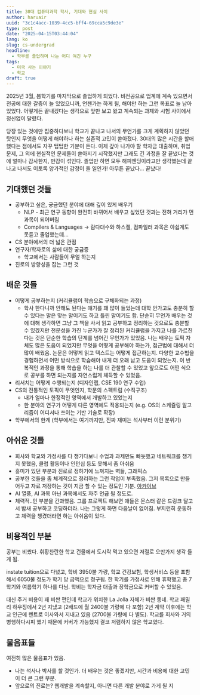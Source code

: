 ```yaml
---
title: 30대 컴퓨터과학 학사, 기대와 현실 사이
author: haruair
uuid: "3c1c4acc-1039-4cc5-bff4-69cca5c9de3e"
type: post
date: "2025-04-15T03:44:04"
lang: ko
slug: cs-undergrad
headline:
  - 학부를 졸업하며 나는 어디 여긴 누구
tags:
  - 미국 사는 이야기
  - 학교
draft: true
---
```


2025년 3월, 봄학기를 마지막으로 졸업하게 되었다. 비전공으로 업계에 계속 있으면서
전공에 대한 갈증이 늘 있었으니까, 언젠가는 하게 될, 해야만 하는 그런 목표로 늘
남아 있었다. 어떻게든 끝내겠다는 생각으로 앞만 보고 왔고 계속되는 과제와 시험
사이에서 정신없이 달렸다.

당장 있는 것에만 집중하다보니 학교가 끝나고 나서의 무언가를 크게 계획하지 않았던
탓인지 무엇을 어떻게 해야하나 하는 실존적 고민이 쏟아졌다. 30대의 많은 시간을
할애했다는 점에서도 자꾸 텁텁한 기분이 든다. 이제 갚아 나가야 할 학자금
대출하며, 취업 문제, 그 외에 현실적인 문제들이 쏟아지기 시작했지만 그래도 긴
과정을 잘 끝냈다는 것에 얼마나 감사한지, 만감이 섞인다. 졸업만 하면 모두
해피엔딩이라고만 생각했는데 끝나고 나서도 이토록 양가적인 감정이 들 일인가!
아무튼 끝났다... 끝났다!

## 기대했던 것들

- 공부하고 싶은, 궁금했던 분야에 대해 깊이 있게 배우기
  - NLP - 최근 연구 동향이 완전히 바뀌어서 배우고 싶었던 것과는 전혀 거리가 먼
    과목이 되어버림
  - Compilers & Languages -> 람다대수와 하스켈, 컴파일러 과목은 아쉽게도 못듣고
    졸업했는데...
- CS 분야에서의 더 넓은 관점
- 연구자/학자로의 삶에 대한 궁금증
  - 학교에서는 사람들이 무얼 하는지
- 진로의 방향성을 잡는 그런 것

## 배운 것들

- 어떻게 공부하는지 (커리큘럼이 학습으로 구체화되는 과정)
  - 학사 한다니까 안해도 된다는 얘기를 꽤 많이 들었는데 대학 안가고도 충분히 할
    수 있다는 말은 맞는 말이기도 하고 틀린 말이기도 함. 단순히 무언가 배우는
    것에 대해 생각하면 그냥 그 책을 사서 읽고 공부하고 정리하는 것으로도 충분할
    수 있겠지만 전문성을 가진 누군가가 잘 정리된 커리큘럼을 가지고 나를
    가르친다는 것은 단순한 학습의 단계를 넘어간 무언가가 있었음. 나는 배우는
    토픽 자체도 많은 도움이 되었지만 무엇을 어떻게 공부해야 하는가, 접근법에
    대해서 더 많이 배웠음. 논문은 어떻게 읽고 텍스트는 어떻게 접근하는지. 다양한
    교수법을 경험하면서 어떤 방식으로 학습해야 내게 더 오래 남고 도움이
    되었는지. 이 반복적인 과정을 통해 학습을 하는 나를 더 관찰할 수 있었고
    앞으로도 어떤 식으로 공부를 하면 되는지를 자연스럽게 체득할 수 있었음.
- 리서치는 어떻게 수행되는지 (디자인랩, CSE 190 연구 수업)
- CS의 전통적인 토픽이 무엇인지, 학문의 스펙트럼 (수직구조)
  - 내가 얼마나 한정적인 영역에서 개발하고 있었는지
  - 한 분야의 연구가 어떻게 다른 영역에도 적용되는지 (e.g. OS의 스케쥴링
    알고리즘이 어디서나 쓰이는 기반 기술로 확장)
- 학부에서의 한계 (학부에서는 여기까지만, 진짜 재미는 석사부터 이런 분위기)

## 아쉬운 것들

- 회사와 학교와 가정사를 다 챙기다보니 수업과 과제만도 빠듯했고 네트워크를
  챙기지 못했음, 클럽 활동이나 인턴십 등도 못해서 좀 아쉬움
- 흥미가 있던 부분과 진로로 정하기에 느껴지는 벽들, 그래픽스
- 공부한 것들을 좀 체계적으로 정리하는 그런 작업이 부족했음. 그저 목록으로
  만들어두고 자료 저장하는 것이 지금 할 수 있는 정도인 기분.
  [아카이브](/ko/ucsd/)
- AI 열풍, AI 과목 아닌 과목에서도 자주 언급 될 정도로.
- 체력적..인 부분을 간과했음. 그룹 프로젝트 해보면 애들은 몬스터 같은 드링크
  달고서 밤새 공부하고 코딩하더라. 나는 그렇게 하면 다음날이 없어짐. 부지런히
  운동하고 체력을 챙겼더라면 하는 아쉬움이 있다.

## 비용적인 부분

공부는 비쌌다. 휘황찬란한 학교 건물에서 도시락 먹고 있으면 저절로 오만가지 생각
들게 됨.

instate tuition으로 다녔고, 학비 3950불 가량, 학교 건강보험, 학생서비스 등을
포함해서 6050불 정도가 학기 당 금액으로 청구됨. 한 학기를 가정사로 인해 휴학했고
총 7학기와 여름학기 하나를 다님. 학비는 학자금 대출과 장학금으로 커버할 수
있었음.

대신 주거 비용이 꽤 비싼 편인데 학교가 위치한 La Jolla 자체가 비싼 동네. 학교
패밀리 하우징에서 2년 지냈고 (2배드에 월 2400불 가량에 다 포함) 2년 계약
이후에는 학교 인근에 렌트로 이사와서 지내고 있음 (2700불 가량에 다 별도).
학교를 회사와 거의 병행하다시피 했기 때문에 커버가 가능했지 결코 저렴하지 않은
학교였다.

## 물음표들

여전히 많은 물음표가 있음.

- 나는 석사나 박사를 할 것인가. 더 배우는 것은 좋겠지만, 시간과 비용에 대한 고민이
더 큰 그런 부분.
- 앞으로의 진로는? 웹개발을 계속할지, 아니면 다른 개발 분야로 가게 될 지

